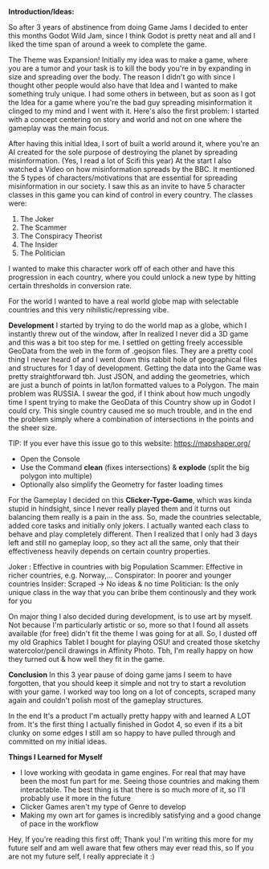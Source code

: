 ﻿


**Introduction/Ideas:**

So after 3 years of abstinence from doing Game Jams I decided to enter this months Godot Wild Jam, since I think Godot is pretty neat and all and I liked the time span of around a week to complete the game​.

The Theme was Expansion! Initially my idea was to make a game, where you are a tumor and your task is to kill the body you're in by expanding in size and spreading over the body. The reason I didn't go with since I thought other people would also have that Idea and I wanted to make something truly unique.
I had some others in between, but as soon as I got the Idea for a game where you're the bad guy spreading misinformation it clinged to my mind and I went with it.
Here's also the first problem: I started with a concept centering on story and  world and not on one where the gameplay was the main focus.

After having this initial Idea, I sort of built a world around it, where you're an AI created for the sole purpose of destroying the planet by spreading misinformation. (Yes, I read a lot of Scifi this year) 
At the start I also watched a Video on how misinformation spreads by the BBC. It mentioned the 5 types of characters/motivations that are essential for spreading misinformation in our society. I saw  this as an invite to have 5 character classes in this game you can kind of control in  every country. The classes were:

 1. The Joker
 2. The Scammer
 3. The  Conspiracy Theorist
 4. The Insider
 5. The Politician
 
I wanted to make this character work off of each other and have this progression in each country, where you could unlock a new type by hitting certain thresholds in conversion rate.

For the world I wanted to have a real world globe map with selectable countries and this very nihilistic/repressing vibe.

**Development**
I started by trying to do the  world map as a globe, which I instantly threw out of the window, after In realized I never did a 3D game and this was a bit too step for me.
I settled on getting freely accessible GeoData from the web in the form of .geojson files. They are a pretty cool thing I never heard of and I went down this rabbit hole of geographical files and structures for 1 day of development.
Getting the data into the Game was pretty straightforward tbh. Just JSON,  and adding the geometries, which are just a bunch of points in lat/lon formatted values to a Polygon. 
The main problem was RUSSIA. I swear the god, if I think about how much ungodly time I spent trying to make the GeoData of this Country show up in Godot I could cry. This single country caused me so much trouble, and in the end the problem simply where a combination of intersections in the points and the sheer size. 

TIP: If you ever have this issue go to this website: https://mapshaper.org/

 - Open the Console 
 - Use the Command **clean** (fixes intersections) & **explode** (split the big polygon into multiple)
 - Optionally also simplify the Geometry for faster loading times
 
 For the Gameplay I decided on this **Clicker-Type-Game**, which was kinda stupid in hindsight, since I never really played them and it turns out balancing them really is a pain in the ass.
So, made the countries selectable, added core tasks and initially only jokers. I actually wanted each class to behave and play completely different. Then I realized that I only had 3 days left and still no gameplay loop, so they act all the same, only that their effectiveness heavily depends on certain country properties.

Joker : Effective in countries with big Population
Scammer: Effective in richer countries, e.g. Norway,...
Conspirator: In poorer and younger countries
Insider: Scraped -> No ideas & no time
Politician: Is the only unique class in the way that you can bribe them continously  and they work for you

On major thing I also decided during development, is to use art by myself. Not because I'm particularly artistic or so, more so that I found all  assets available (for free) didn't fit the theme I was going for at all. So, I dusted off my old Graphics Tablet I bought for playing OSU! and created those sketchy watercolor/pencil drawings in Affinity Photo. Tbh, I'm really happy on how they turned out & how well they fit in the game.

**Conclusion**
In this 3 year pause of doing game jams I seem to have forgotten, that you should keep it simple and not try to start a revolution with your game. I worked way too long on a lot of concepts, scraped many again and couldn't polish most of the gameplay structures.

In the end It's a product I'm actually pretty happy with and learned A LOT from. It's the first thing I actually finished in Godot 4, so even if its a bit clunky on some edges I still am so happy to have pulled through and committed on my initial ideas.

**Things I Learned for Myself**

 - I love working with geodata in game engines. For real that may have been the most fun part for me. Seeing those countries and making them interactable. The best  thing is that there  is so much more of it, so I'll probably use it more in the future
 - Clicker Games aren't my type of Genre to develop
 - Making my own art for games is incredibly satisfying and a good change of pace in the workflow
 
 Hey, If you're reading this first off; Thank you! I'm writing this more for my future self and am well aware that few others may ever read this, so If you are not my future self, I really appreciate it :)
 



